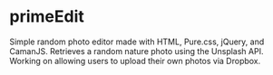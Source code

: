 # primeEdit

Simple random photo editor made with HTML, Pure.css, jQuery, and CamanJS. Retrieves a random nature photo using the Unsplash API.
Working on allowing users to upload their own photos via Dropbox. 
